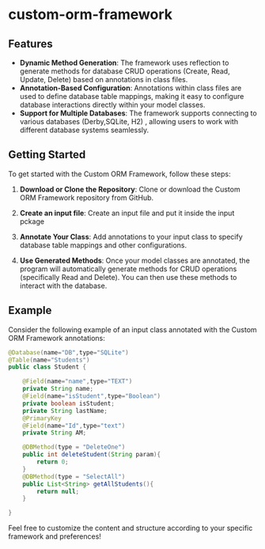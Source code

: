 # custom-orm-framework

## Features

- **Dynamic Method Generation**: The framework uses reflection to generate methods for database CRUD operations (Create, Read, Update, Delete) based on annotations in class files.
- **Annotation-Based Configuration**: Annotations within class files are used to define database table mappings, making it easy to configure database interactions directly within your model classes.
- **Support for Multiple Databases**: The framework supports connecting to various databases (Derby,SQLite, H2) , allowing users to work with different database systems seamlessly.

## Getting Started

To get started with the Custom ORM Framework, follow these steps:

1. **Download or Clone the Repository**: Clone or download the Custom ORM Framework repository from GitHub.
   
2. **Create an input file**: Create an input file and put it inside the input pckage

3. **Annotate Your Class**: Add annotations to your input class to specify database table mappings and other configurations.

4. **Use Generated Methods**: Once your model classes are annotated, the program will automatically generate methods for CRUD operations (specifically Read and Delete). You can then use these methods to interact with the database.

## Example

Consider the following example of an input class annotated with the Custom ORM Framework annotations:

```java
@Database(name="DB",type="SQLite")
@Table(name="Students")
public class Student {

    @Field(name="name",type="TEXT")
    private String name;
    @Field(name="isStudent",type="Boolean")
    private boolean isStudent;
    private String lastName;
    @PrimaryKey
    @Field(name="Id",type="text")
    private String AM;

    @DBMethod(type = "DeleteOne")
    public int deleteStudent(String param){
        return 0;
    }
    @DBMethod(type = "SelectAll")
    public List<String> getAllStudents(){
        return null;
    }

}
```

Feel free to customize the content and structure according to your specific framework and preferences!
